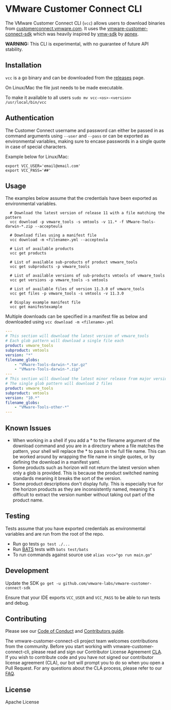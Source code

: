# VMware Customer Connect CLI
The VMware Customer Connect CLI (`vcc`) allows users to download binaries from [customerconnect.vmware.com](customerconnect.vmware.com). It uses the [vmware-customer-connect-sdk](https://github.com/vmware-labs/vmware-customer-connect-sdk) which was heavily inspired by [vmw-sdk](https://github.com/apnex/vmw-sdk) by [apnex](https://github.com/apnex).

**WARNING:** This CLI is experimental, with no guarantee of future API stability.


## Installation

`vcc` is a go binary and can be downloaded from the [releases](https://github.com/vmware-labs/vmware-customer-connect-cli/releases) page.

On Linux/Mac the file just needs to be made executable.

To make it available to all users `sudo mv vcc-<os>-<version> /usr/local/bin/vcc`


## Authentication
The Customer Connect username and password can either be passed in as command arguments using `--user` and `--pass` or can be exported as environmental variables, making sure to encase passwords in a single quote in case of special characters. 

Example below for Linux/Mac:

```
export VCC_USER='email@email.com'
export VCC_PASS='##'
```


## Usage
The examples below assume that the credentials have been exported as environmental variables.

```
  # Download the latest version of release 11 with a file matching the pattern
  vcc download -p vmware_tools -s vmtools -v 11.* -f VMware-Tools-darwin-*.zip --accepteula

  # Download files using a manifest file
  vcc download -m <filename>.yml --accepteula

  # List of available products
  vcc get products

  # List of available sub-products of product vmware_tools
  vcc get subproducts -p vmware_tools

  # List of available versions of sub-products vmtools of vmware_tools
  vcc get versions -p vmware_tools -s vmtools

  # List of available files of version 11.3.0 of vmware_tools
  vcc get files -p vmware_tools -s vmtools -v 11.3.0

  # Display example manifest file
  vcc get manifestexample
```

Multiple downloads can be specified in a manifest file as below and downloaded using `vcc download -m <filename>.yml`

``` yaml
---
# This section will download the latest version of vmware_tools
# Each glob pattern will download a single file each
product: vmware_tools
subproduct: vmtools
version: "*"
filename_globs:
    - "VMware-Tools-darwin-*.tar.gz"
    - "VMware-Tools-darwin-*.zip"
---
# This section will download the latest minor release from major version 10
# The single glob pattern will download 2 files
product: vmware_tools
subproduct: vmtools
version: "10.*"
filename_globs:
    - "VMware-Tools-other-*"
---
```


## Known Issues

- When working in a shell if you add a * to the filename argument of the download command and you are in a directory where a file matches the pattern, your shell will replace the * to pass in the full file name. This can be worked around by wrapping the file name in single quotes, or by defining the download in a manifest yaml.
- Some products such as horizon will not return the latest version when only a glob is provided. This is because the product switched naming standards meaning it breaks the sort of the version.
- Some product descriptions don't display fully. This is especially true for the horizon products as they are inconsistently named, meaning it's difficult to extract the version number without taking out part of the product name.


## Testing
Tests assume that you have exported credentials as environmental variables and are run from the root of the repo.

- Run go tests `go test ./...`</br>
- Run [BATS](https://github.com/bats-core/bats-core) tests with `bats test/bats`
- To run commands against source use `alias vcc="go run main.go"`


## Development

Update the SDK `go get -u github.com/vmware-labs/vmware-customer-connect-sdk`

Ensure that your IDE exports `VCC_USER` and `VCC_PASS` to be able to run tests and debug.


## Contributing

Please see our [Code of Conduct](CODE-OF-CONDUCT.md) and [Contributors guide](CONTRIBUTING.md).

The vmware-customer-connect-cli project team welcomes contributions from the community. Before you start working with vmware-customer-connect-cli, please read and sign our Contributor License Agreement [CLA](https://cla.vmware.com/cla/1/preview). If you wish to contribute code and you have not signed our contributor license agreement (CLA), our bot will prompt you to do so when you open a Pull Request. For any questions about the CLA process, please refer to our [FAQ]([https://cla.vmware.com/faq](https://cla.vmware.com/faq)).

## License
Apache License 
